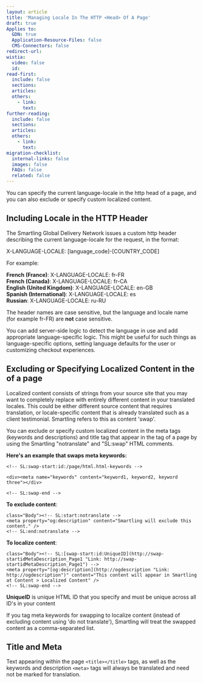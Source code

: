 ```yaml
---
layout: article
title: 'Managing Locale In The HTTP <Head> Of A Page'
draft: true
Applies to:
  GDN: true
  Application-Resource-Files: false
  CMS-Connectors: false
redirect-url:
wistia:
  video: false
  id:
read-first:
  include: false
  sections:
  articles:
  others:
    - link:
      text:
further-reading:
  include: false
  sections:
  articles:
  others:
    - link:
      text:
migration-checklist:
  internal-links: false
  images: false
  FAQs: false
  related: false
---
```



You can specify the current language-locale in the http head of a page, and you can also exclude or specify custom localized content.

## Including Locale in the HTTP Header

The Smartling Global Delivery Network issues a custom http header describing the current language-locale for the request, in the format:

X-LANGUAGE-LOCALE: [language_code]-[COUNTRY_CODE]

For example:

**French (France)**: X-LANGUAGE-LOCALE: fr-FR  
**French (Canada)**: X-LANGUAGE-LOCALE: fr-CA  
**English (United Kingdom)**: X-LANGUAGE-LOCALE: en-GB  
**Spanish (International)**: X-LANGUAGE-LOCALE: es  
**Russian**: X-LANGUAGE-LOCALE: ru-RU

The header names are case sensitive, but the language and locale name (for example fr-FR) are **not** case sensitive.

You can add server-side logic to detect the language in use and add appropriate language-specific logic. This might be useful for such things as language-specific options, setting language defaults for the user or customizing checkout experiences.

## Excluding or Specifying Localized Content in the <head> of a page

Localized content consists of strings from your source site that you may want to completely replace with entirely different content in your translated locales. This could be either different source content that requires translation, or locale-specific content that is already translated such as a client testimonial. Smartling refers to this as content 'swap'.

You can exclude or specify custom localized content in the meta tags (keywords and descriptions) and title tag that appear in the <head> tag of a page by using the Smartling "notranslate" and "SL:swap" HTML comments.

**Here's an example that swaps meta keywords:**

```
<!-- SL:swap-start:id:/page/html.html-keywords -->

<div><meta name="keywords" content="keyword1, keyword2, keyword three"></div>

<!-- SL:swap-end --> 
```

**To exclude content**:

```
class="Body"><!-- SL:start:notranslate -->  
<meta property="og:description" content="Smartling will exclude this content." />  
<!-- SL:end:notranslate -->
```

**To localize content**:

```
class="Body"><!-- SL:[swap-start:id:UniqueID](http://swap-startidMetaDescription_Page1 "Link: http://swap-startidMetaDescription_Page1") -->  
<meta property="[og:description](http://ogdescription "Link: http://ogdescription")" content="This content will appear in Smartling at Content > Localized Content" />  
<!-- SL:swap-end -->
```

**UniqueID** is unique HTML ID that you specify and must be unique across all ID's in your content

If you tag meta keywords for swapping to localize content (instead of excluding content using 'do not translate'), Smartling will treat the swapped content as a comma-separated list.

## Title and Meta

Text appearing within the page `<title></title>` tags, as well as the keywords and description `<meta>` tags will always be translated and need not be marked for translation.